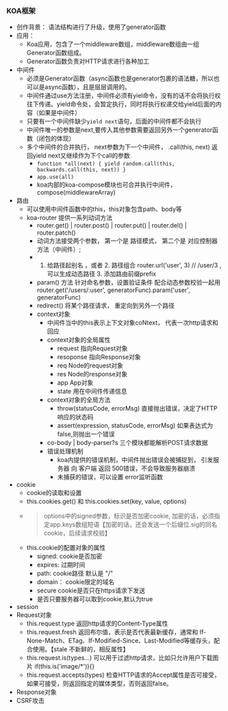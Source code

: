 ### KOA框架
- 创作背景： 语法结构进行了升级，使用了generator函数
- 应用：
    - Koa应用，包含了一个middleware数组，middleware数组由一组Generator函数组成。
    - Generator函数负责对HTTP请求进行各种加工
- 中间件
    - 必须是Generator函数（async函数也是generator包裹的语法糖，所以也可以是async函数），且是层层调用的。
    - 中间件通过use方法注册，中间件必须有yiel命令，没有的话不会将执行权往下传递。yield命令处，会暂定执行，同时将执行权递交给yield后面的内容（如果是中间件）
    - 只要有一个中间件缺少`yield next`语句，后面的中间件都不会执行
    - 中间件唯一的参数是next,要传入其他参数需要返回另外一个generator函数（闭包的体现）
    - 多个中间件的合并执行， next参数为下一个中间件， .call(this, next) 返回yield next又继续作为下个call的参数
        - `function *all(next) {
            yield random.call(this, backwards.call(this, next))
        }`
        - `app.use(all)`
        - koa内部的koa-compose模块也可合并执行中间件，compose(middlewareArray)
- 路由
    - 可以使用中间件函数中的this，this对象包含path、body等
    - koa-router 提供一系列动词方法
        - router.get() |  router.post() | router.put() | router.del() | router.patch()
        - 动词方法接受两个参数， 第一个是 路径模式， 第二个是 对应控制器方法（中间件）;
        - 1. 给路径起别名 ，或者 2. 路径组合 router.url('user', 3) // /user/3 ,  可以生成动态路径 3. 添加路由前缀prefix
        - param() 方法 针对命名参数，设置验证条件 配合动态参数校验一起用 router.get('/users/:user', generatorFunc).param('user', generatorFunc)
        - redirect() 将某个路径请求， 重定向到另外一个路径
        - context对象
            - 中间件当中的this表示上下文对象coNtext， 代表一次http请求和回应
            - context对象的全局属性
                - request   指向Request对象
                - resoponse 指向Response对象
                - req   Node的request对象
                - res   Node的response对象   
                - app   App对象
                - state 用在中间件传递信息
            - context对象的全局方法
                - throw(statusCode, errorMsg) 直接抛出错误，决定了HTTP响应的状态码
                - assert(expression, statusCode, errorMsg)  如果表达式为false,则抛出一个错误
            - co-body | body-parser?s 三个模块都能解析POST请求数据
            - 错误处理机制
                - koa内提供的错误机制，中间件抛出错误会被捕捉到， 引发服务器 向 客户端 返回 500错误，不会导致服务器崩溃
                - 未捕获的错误，可以设置 error监听函数
- cookie
    - cookie的读取和设置
    - this.cookies.get() 和 this.cookies.set(key, value, options)
    - > options中的signed参数，标识是否加密cookie, 加密的话，必须指定app.keys数组短语【加密的话，还会发送一个后缀位.sig的同名cookie，后续请求校验】
    - this.cookie的配置对象的属性
        - signed: cookie是否加密
        - expires: 过期时间
        - path: cookie路径 默认是 "/"
        - domain： cookie限定的域名
        - secure cookie是否只在https请求下发送
        - 是否只要服务器可以取到cookie,默认为true
- session
- Request对象
    - this.request.type 返回http请求的Content-Type属性
    - this.request.fresh 返回布尔值，表示是否代表最新缓存，通常和 If-None-Match、ETag、If-Modified-Since、Last-Modified等缓存头，配合使用。【stale 不新鲜的，相反属性】
    - this.request.is(types...) 可以用于过滤http请求，比如只允许用户下载图片 if(this.is('image/*')){}
    - this.request.accepts(types) 检查HTTP请求的Accept属性是否可接受，如果可接受，则返回指定的媒体类型，否则返回false。
- Response对象
- CSRF攻击